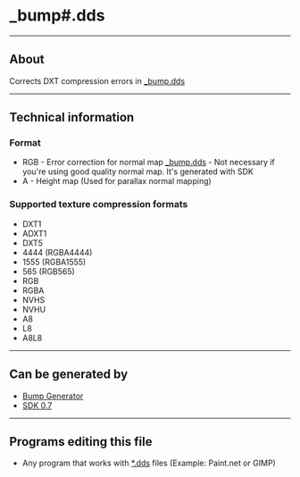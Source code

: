 # _bump#.dds

___

## About

Corrects DXT compression errors in [_bump.dds](bump.md)

___

## Technical information

### Format

- RGB - Error correction for normal map [_bump.dds](bump.md) - Not necessary if you're using good quality normal map. It's generated with SDK
- A - Height map (Used for parallax normal mapping)

### Supported texture compression formats

- DXT1
- ADXT1
- DXT5
- 4444 (RGBA4444)
- 1555 (RGBA1555)
- 565 (RGB565)
- RGB
- RGBA
- NVHS
- NVHU
- A8
- L8
- A8L8

___

## Can be generated by

- [Bump Generator](../../modding-tools/modding-tools-textures/bump-generator.md)
- [SDK 0.7](../../modding-tools/sdk/README.md)

___

## Programs editing this file

- Any program that works with [*.dds](dds.md) files (Example: Paint.net or GIMP)
